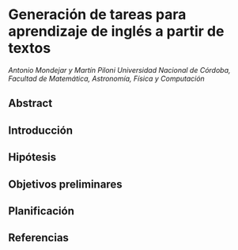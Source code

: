 # Generación de tareas para aprendizaje de inglés a partir de textos 
*Antonio Mondejar y Martín Piloni
Universidad Nacional de Córdoba, Facultad de Matemática, Astronomía, Física y Computación*

## Abstract


## Introducción

## Hipótesis

## Objetivos preliminares

## Planificación


## Referencias


